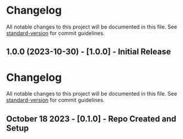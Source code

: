 # Changelog

All notable changes to this project will be documented in this file. See [standard-version](https://github.com/conventional-changelog/standard-version) for commit guidelines.

## 1.0.0 (2023-10-30) - [1.0.0] - Initial Release

# Changelog

All notable changes to this project will be documented in this file. See [standard-version](https://github.com/conventional-changelog/standard-version) for commit guidelines.

## October 18 2023 - [0.1.0] - Repo Created and Setup
